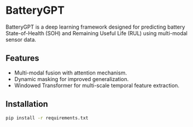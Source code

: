 # BatteryGPT

BatteryGPT is a deep learning framework designed for predicting battery State-of-Health (SOH) and Remaining Useful Life (RUL) using multi-modal sensor data.

## Features

- Multi-modal fusion with attention mechanism.
- Dynamic masking for improved generalization.
- Windowed Transformer for multi-scale temporal feature extraction.

## Installation

```bash
pip install -r requirements.txt
